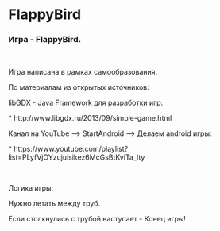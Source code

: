# FlappyBird
<h3>Игра - FlappyBird.</h3>

<br>

<p>Игра написана в рамках самообразования.</p>
<p>По материалам из открытых источников:</p>
<p>libGDX - Java Framework для разработки игр:</p>
<p>* http://www.libgdx.ru/2013/09/simple-game.html</p>
<p>Канал на YouTube --> StartAndroid --> Делаем android игры:</p>
<p>* https://www.youtube.com/playlist?list=PLyfVjOYzujuisikez6McGsBtKviTa_lty</p>

<br>

<p>Логика игры:</p>
<p>Нужно летать между труб.</p>
<p>Если столкнулись с трубой наступает - Конец игры!</p>
